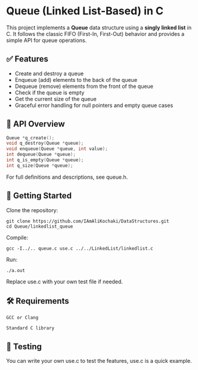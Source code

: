 # Queue (Linked List-Based) in C

This project implements a **Queue** data structure using a **singly linked list** in C. It follows the classic FIFO (First-In, First-Out) behavior and provides a simple API for queue operations.

## ✅ Features

- Create and destroy a queue
- Enqueue (add) elements to the back of the queue
- Dequeue (remove) elements from the front of the queue
- Check if the queue is empty
- Get the current size of the queue
- Graceful error handling for null pointers and empty queue cases

## 🔧 API Overview

```c
Queue *q_create();
void q_destroy(Queue *queue);
void enqueue(Queue *queue, int value);
int dequeue(Queue *queue);
int q_is_empty(Queue *queue);
int q_size(Queue *queue);
```
For full definitions and descriptions, see queue.h.

## 🚀 Getting Started

Clone the repository:

    git clone https://github.com/IAmAliKochaki/DataStructures.git
    cd Queue/linkedlist_queue 

Compile:

    gcc -I../.. queue.c use.c ../../LinkedList/linkedlist.c

Run:

    ./a.out

Replace use.c with your own test file if needed.

## 🛠️ Requirements

    GCC or Clang

    Standard C library

## 🧪 Testing

You can write your own use.c to test the features, use.c is a quick example.
